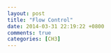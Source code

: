 ```yaml
---
layout: post
title: "Flow Control"
date: 2014-03-31 22:19:22 +0800
comments: true
categories: [CH3] 
---
```



